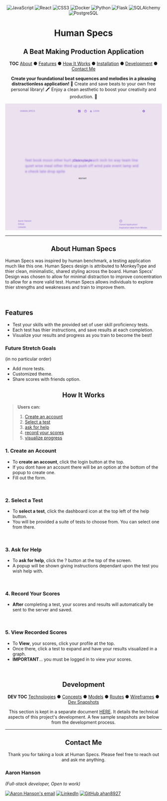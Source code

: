<div align="center">

![JavaScript](https://img.shields.io/badge/-JavaScript-f7df1e?style=flat-square&logo=JavaScript&logoColor=black)
![React](https://img.shields.io/badge/-React-61dafb?style=flat-square&logo=React&logoColor=white)
![CSS3](https://img.shields.io/badge/-CSS3-1572b6?style=flat-square&logo=CSS3&logoColor=white)
![Docker](https://img.shields.io/badge/-Docker-2496ed?style=flat-square&logo=Docker&logoColor=white)
![Python](https://img.shields.io/badge/-Python-3776ab?style=flat-square&logo=Python&logoColor=white)
![Flask](https://img.shields.io/badge/-Flask-black?style=flat-square&logo=Flask&logoColor=white)
![SQLAlchemy](https://img.shields.io/badge/-SQLAlchemy-d01f00?style=flat-square&logo=SQLAlchemy&logoColor=white)
![PostgreSQL](https://img.shields.io/badge/-PostgreSQL-336791?style=flat-square&logo=postgreSQL&logoColor=white)

# Human Specs
## A Beat Making Production Application

**TOC**
[About](#about-human-specs) ● [Features](#features) ● [How It Works](#how-it-works) ● [Installation](#installation) ● [Development](#development) ● [Contact Me](#contact-me)

**Create your foundational beat sequences and melodies in a pleasing distractionless application! 🌱**
Create and save beats to your own free personal library! 🖍️
Enjoy a clean aesthetic to boost your creativity and production. 💎


![Human Specs](Documentation/Human_specs.PNG)

</div>

---

<div align="center">

## About Human Specs

</div>

Human Specs was inspired by human benchmark, a testing application much like this one. 
Human Specs design is attributed to MonkeyType and thier clean, minimalistic, shared styling across the board.
Human Specs' Design was chosen to allow for minimal distraction to improve concentration to allow for a more valid test.
Human Specs allows individuals to explore thier strengths and weaknesses and train to improve them.

<br clear="both">

## Features
</div>

* Test your skills with the provided set of user skill proficiency tests.
* Each test has thier instructions, and save results at each completion.
* Visualize your results and progress as you train to become the best!

### Future Stretch Goals 
(in no particular order)
- Add more tests.
- Customized theme.
- Share scores with friends option.

<div align="center">

## How It Works

</div>

>
> **Users can:**
> 1. [Create an account](#1-create-an-account)
> 2. [Select a test](#2-select-a-test)
> 3. [ask for help](#3-ask-for-help)
> 4. [record your scores](#4-record-your-scores)
> 5. [visualize progress](#5-view-recorded-scores)
>

### 1. Create an Account

- To **create an account**, click the login button at the top.
- If you dont have an account there will be an option at the bottom of the popup to create one.
- Fill out the form.

<br clear="both">

### 2. Select a Test

- To **select a test**, click the dashboard icon at the top left of the help button. 
- You will be provided a suite of tests to choose from. You can select one from there.

<br clear="both">

### 3. Ask for Help

- To **ask for help**, click the ? button at the top of the screen.
- A popup will be shown giving instructions dependant upon the test you wish help with.

<br clear="both">

### 4. Record Your Scores

- **After** completing a test, your scores and results will automatically be sent to the server and saved.

<br clear="both">

### 5. View Recorded Scores

- To **View**, your scores, click your profile at the top. 
- Once there, click a test to expand and have your results visualized in a graph.
- **IMPORTANT**... you must be logged in to view your scores.
  
<br clear="both">


<div align="center">

  ## Development

  **DEV TOC**
  [Technologies](Documentation/development.md#technologies) ● [Concepts](Documentation/development.md#concepts) ● [Models](Documentation/development.md#models) ● [Routes](Documentation/development.md#routes) ● [Wireframes](Documentation/development.md#wireframes) ● [Dev Snapshots](Documentation/development.md#development-snapshots)

  This section is kept in a separate document [HERE](Documentation/Development.md).
  It details the technical aspects of this project's development.
  A few sample snapshots are below from the development process.

</div>

---

<div align="center">

  ## Contact Me

  Thank you for taking a look at Human Specs.
  Please feel free to reach out and ask me anything.

</div>

### Aaron Hanson
*(Full-stack developer, Open to work)*
<!-- <a href="readme/Aaron Hanson resume(v2.0).pdf" download>![Resume PDF](https://img.shields.io/badge/-Resume-f00?style=flat-square&logo=adobe-acrobat-reader&logoColor=white)</a> -->
[![Aaron Hanson's email](https://img.shields.io/badge/aaron.hanson.brb@gmail.com-f4b400?style=flat-square&logo=gmail&logoColor=black&link=mailto:aaron.hanson.brb@gmail.com)](mailto:aaron.hanson.brb@gmail.com)
[![LinkedIn](https://img.shields.io/badge/-LinkedIn-0077b5?style=flat-square&logo=Linkedin&logoColor=white&link=https://www.linkedin.com/in/aaron-hanson-brb/)](https://www.linkedin.com/in/aaron-hanson-brb/)
[![GitHub ahan8927](https://img.shields.io/github/followers/ahan8927?label=follow&style=social)](https://github.com/ahan8927)
